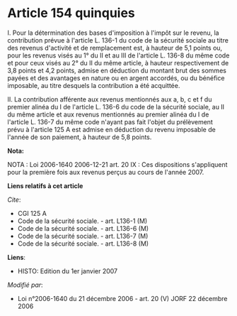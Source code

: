 # Article 154 quinquies

I. Pour la détermination des bases d'imposition à l'impôt sur le revenu, la contribution prévue à l'article L. 136-1 du code
de la sécurité sociale au titre des revenus d'activité et de remplacement est, à hauteur de 5,1 points ou, pour les revenus
visés au 1° du II et au III de l'article L. 136-8 du même code et pour ceux visés au 2° du II du même article, à hauteur
respectivement de 3,8 points et 4,2 points, admise en déduction du montant brut des sommes payées et des avantages en nature
ou en argent accordés, ou du bénéfice imposable, au titre desquels la contribution a été acquittée.

II. La contribution afférente aux revenus mentionnés aux a, b, c et f du premier alinéa du I de l'article L. 136-6 du code de
la sécurité sociale, au II du même article et aux revenus mentionnés au premier alinéa du I de l'article L. 136-7 du même
code n'ayant pas fait l'objet du prélèvement prévu à l'article 125 A est admise en déduction du revenu imposable de l'année
de son paiement, à hauteur de 5,8 points.

**Nota:**

NOTA : Loi 2006-1640 2006-12-21 art. 20 IX : Ces dispositions s'appliquent pour la première fois aux revenus perçus au cours
de l'année 2007.

**Liens relatifs à cet article**

_Cite_:

  - CGI 125 A
  - Code de la sécurité sociale. - art. L136-1 (M)
  - Code de la sécurité sociale. - art. L136-6 (M)
  - Code de la sécurité sociale. - art. L136-7 (M)
  - Code de la sécurité sociale. - art. L136-8 (M)

**Liens**:

  - HISTO: Edition du 1er janvier 2007

_Modifié par_:

  - Loi n°2006-1640 du 21 décembre 2006 - art. 20 (V) JORF 22 décembre 2006
